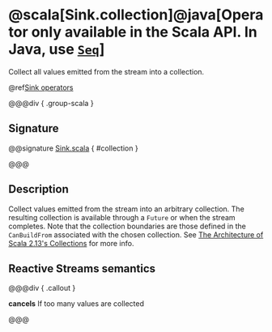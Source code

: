# @scala[Sink.collection]@java[Operator only available in the Scala API. In Java, use [`Seq`](seq.html)]

Collect all values emitted from the stream into a collection.

@ref[Sink operators](../index.md#sink-operators)

@@@div { .group-scala }

## Signature

@@signature [Sink.scala](/akka-stream/src/main/scala/akka/stream/scaladsl/Sink.scala) { #collection }

@@@

## Description

Collect values emitted from the stream into an arbitrary collection. The resulting collection is available
through a `Future` or when the stream completes. Note that the collection boundaries are those defined in the
`CanBuildFrom` associated with the chosen collection. 
See [The Architecture of Scala 2.13's Collections](https://docs.scala-lang.org/overviews/core/architecture-of-scala-213-collections.html) for more info.

## Reactive Streams semantics

@@@div { .callout }

**cancels** If too many values are collected

@@@

